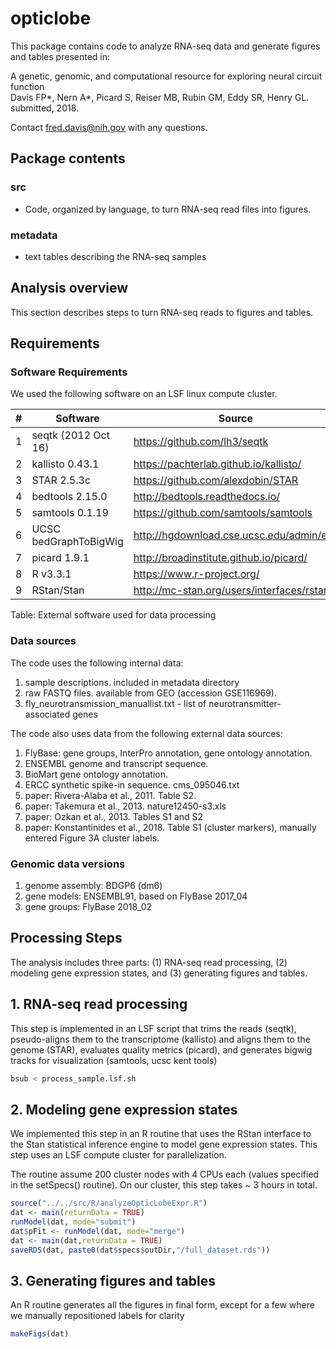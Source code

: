 # opticlobe

This package contains code to analyze RNA-seq data and generate figures and
tables presented in:

A genetic, genomic, and computational resource for exploring neural circuit function  
Davis FP*, Nern A*, Picard S, Reiser MB, Rubin GM, Eddy SR, Henry GL.  
submitted, 2018.

Contact fred.davis@nih.gov with any questions.

## Package contents

### src

* Code, organized by language, to turn RNA-seq read files into figures.

### metadata

* text tables describing the RNA-seq samples

## Analysis overview

This section describes steps to turn RNA-seq reads to figures and tables.

## Requirements

### Software Requirements

We used the following software on an LSF linux compute cluster.

|  #  | Software               |  Source                                    |
| --- | ---------------------- | ------------------------------------------ |
|  1  | seqtk (2012 Oct 16)    | https://github.com/lh3/seqtk               |
|  2  | kallisto 0.43.1        | https://pachterlab.github.io/kallisto/     |
|  3  | STAR 2.5.3c            | https://github.com/alexdobin/STAR          |
|  4  | bedtools 2.15.0        | http://bedtools.readthedocs.io/            |
|  5  | samtools 0.1.19        | https://github.com/samtools/samtools       |
|  6  | UCSC bedGraphToBigWig  | http://hgdownload.cse.ucsc.edu/admin/exe   |
|  7  | picard 1.9.1           | http://broadinstitute.github.io/picard/    |
|  8  | R v3.3.1               | https://www.r-project.org/                 |
|  9  | RStan/Stan             | http://mc-stan.org/users/interfaces/rstan  |

Table: External software used for data processing

### Data sources

The code uses the following internal data:

1. sample descriptions. included in metadata directory
2. raw FASTQ files. available from GEO (accession GSE116969).
3. fly_neurotransmission_manuallist.txt - list of neurotransmitter-associated genes


The code also uses data from the following external data sources:

1. FlyBase: gene groups, InterPro annotation, gene ontology annotation.
2. ENSEMBL genome and transcript sequence.
3. BioMart gene ontology annotation.
4. ERCC synthetic spike-in sequence. cms_095046.txt
5. paper: Rivera-Alaba et al., 2011. Table S2.
6. paper: Takemura et al., 2013. nature12450-s3.xls
7. paper: Ozkan et al., 2013. Tables S1 and S2
8. paper: Konstantinides et al., 2018. Table S1 (cluster markers), manually entered Figure 3A cluster labels.

### Genomic data versions

1. genome assembly: BDGP6 (dm6)
2. gene models: ENSEMBL91, based on FlyBase 2017_04
3. gene groups: FlyBase 2018_02

## Processing Steps

The analysis includes three parts: (1) RNA-seq read processing, (2) modeling
gene expression states, and (3) generating figures and tables.

## 1. RNA-seq read processing

This step is implemented in an LSF script that trims the reads (seqtk),
pseudo-aligns them to the transcriptome (kallisto) and aligns them to the
genome (STAR), evaluates quality metrics (picard), and generates bigwig
tracks for visualization (samtools, ucsc kent tools)

```sh
bsub < process_sample.lsf.sh
```

## 2. Modeling gene expression states

We implemented this step in an R routine that uses the RStan interface to 
the Stan statistical inference engine to model gene expression states.
This step uses an LSF compute cluster for parallelization.

The routine assume 200 cluster nodes with 4 CPUs each (values specified in the
setSpecs() routine). On our cluster, this step takes ~ 3 hours in total.

```R
source("../../src/R/analyzeOpticLobeExpr.R")
dat <- main(returnData = TRUE)
runModel(dat, mode="submit")
dat$pFit <- runModel(dat, mode="merge")
dat <- main(dat,returnData = TRUE)
saveRDS(dat, paste0(dat$specs$outDir,"/full_dataset.rds"))
```

## 3. Generating figures and tables

An R routine generates all the figures in final form, except for a few where we
manually repositioned labels for clarity 

```R
makeFigs(dat)
```
